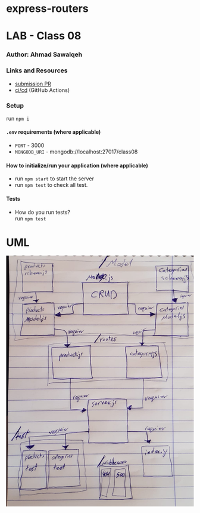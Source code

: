 # express-routers

# LAB - Class 08

### Author: Ahmad Sawalqeh

### Links and Resources

- [submission PR](https://github.com/Ahmad-Sawalqeh/express-routers/pull/1)
- [ci/cd](https://github.com/Ahmad-Sawalqeh/express-routers/runs/432044968?check_suite_focus=true) (GitHub Actions)

### Setup
run `npm i`

#### `.env` requirements (where applicable)
- `PORT` - 3000
- `MONGODB_URI` - mongodb://localhost:27017/class08

#### How to initialize/run your application (where applicable)
* run `npm start` to start the server
* run `npm test` to check all test.

#### Tests

- How do you run tests?<br>
  run `npm test`

# UML

![](./assert/class08.jpeg)
